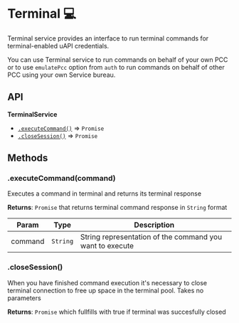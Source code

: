 # Terminal :computer:

Terminal service provides an interface to run terminal commands
for terminal-enabled uAPI credentials.

You can use Terminal service to run commands on behalf of your own PCC
or to use `emulatePcc` option from `auth` to run commands on behalf of other PCC
using your own Service bureau.

## API

**TerminalService**
* [`.executeCommand()`](#execute_command) ⇒ `Promise`
* [`.closeSession()`](#close_session) ⇒ `Promise`

## Methods
### .executeCommand(command)
<a name="execute_command"></a>
Executes a command in terminal and returns its terminal response

**Returns**: `Promise` that returns terminal command response in `String` format

| Param | Type | Description |
| --- | --- | --- |
| command | `String` | String representation of the command you want to execute |

### .closeSession()
<a name="close_session"></a>
When you have finished command execution it's necessary to close terminal connection
to free up space in the terminal pool. Takes no parameters

**Returns**: `Promise` which fullfills with true if terminal was succesfully closed
